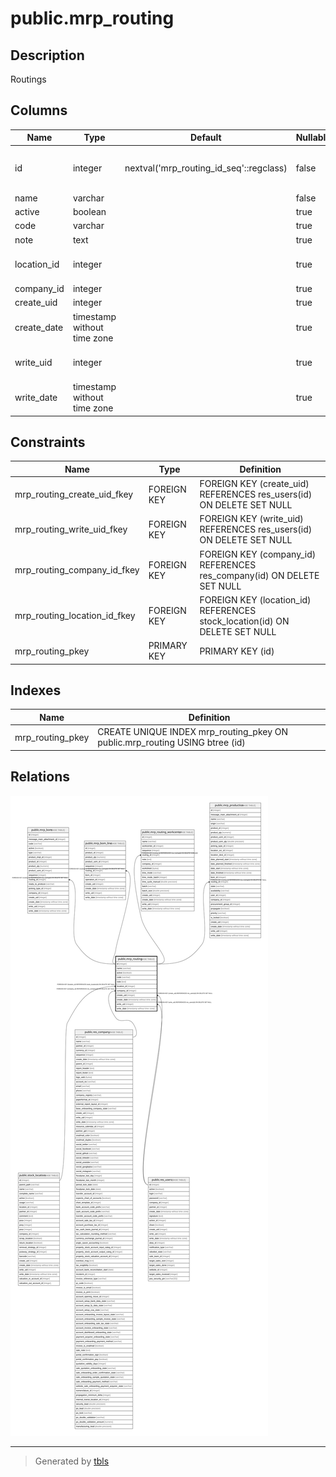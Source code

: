 # public.mrp_routing

## Description

Routings

## Columns

| Name | Type | Default | Nullable | Children | Parents | Comment |
| ---- | ---- | ------- | -------- | -------- | ------- | ------- |
| id | integer | nextval('mrp_routing_id_seq'::regclass) | false | [public.mrp_bom](public.mrp_bom.md) [public.mrp_bom_line](public.mrp_bom_line.md) [public.mrp_routing_workcenter](public.mrp_routing_workcenter.md) [public.mrp_production](public.mrp_production.md) |  |  |
| name | varchar |  | false |  |  | Routing |
| active | boolean |  | true |  |  | Active |
| code | varchar |  | true |  |  | Reference |
| note | text |  | true |  |  | Description |
| location_id | integer |  | true |  | [public.stock_location](public.stock_location.md) | Raw Materials Location |
| company_id | integer |  | true |  | [public.res_company](public.res_company.md) | Company |
| create_uid | integer |  | true |  | [public.res_users](public.res_users.md) | Created by |
| create_date | timestamp without time zone |  | true |  |  | Created on |
| write_uid | integer |  | true |  | [public.res_users](public.res_users.md) | Last Updated by |
| write_date | timestamp without time zone |  | true |  |  | Last Updated on |

## Constraints

| Name | Type | Definition |
| ---- | ---- | ---------- |
| mrp_routing_create_uid_fkey | FOREIGN KEY | FOREIGN KEY (create_uid) REFERENCES res_users(id) ON DELETE SET NULL |
| mrp_routing_write_uid_fkey | FOREIGN KEY | FOREIGN KEY (write_uid) REFERENCES res_users(id) ON DELETE SET NULL |
| mrp_routing_company_id_fkey | FOREIGN KEY | FOREIGN KEY (company_id) REFERENCES res_company(id) ON DELETE SET NULL |
| mrp_routing_location_id_fkey | FOREIGN KEY | FOREIGN KEY (location_id) REFERENCES stock_location(id) ON DELETE SET NULL |
| mrp_routing_pkey | PRIMARY KEY | PRIMARY KEY (id) |

## Indexes

| Name | Definition |
| ---- | ---------- |
| mrp_routing_pkey | CREATE UNIQUE INDEX mrp_routing_pkey ON public.mrp_routing USING btree (id) |

## Relations

![er](public.mrp_routing.svg)

---

> Generated by [tbls](https://github.com/k1LoW/tbls)
